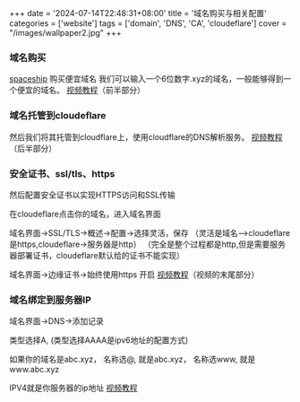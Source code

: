 +++
date = '2024-07-14T22:48:31+08:00'
title = '域名购买与相关配置'
categories = ['website']
tags = ['domain', 'DNS', 'CA', 'cloudeflare']
cover = "/images/wallpaper2.jpg"
+++

### 域名购买
[spaceship](www.spaceship.com)
购买便宜域名
我们可以输入一个6位数字.xyz的域名，一般能够得到一个便宜的域名。
[视频教程](https://b23.tv/LnWCQhJ)（前半部分）

### 域名托管到cloudeflare
然后我们将其托管到cloudflare上，使用cloudflare的DNS解析服务。
[视频教程](https://b23.tv/LnWCQhJ)（后半部分）


### 安全证书、ssl/tls、https
然后配置安全证书以实现HTTPS访问和SSL传输  

在cloudeflare点击你的域名，进入域名界面  

域名界面->SSL/TLS->概述->配置->选择灵活，保存
（灵活是域名—>cloudeflare是https,cloudeflare->服务器是http）
（完全是整个过程都是http,但是需要服务器部署证书，cloudeflare默认给的证书不能实现）

域名界面->边缘证书->始终使用https 开启
[视频教程](https://b23.tv/mVmDeHV)（视频的末尾部分）

### 域名绑定到服务器IP
域名界面->DNS->添加记录

类型选择A, (类型选择AAAA是ipv6地址的配置方式)

如果你的域名是abc.xyz，
名称选@, 就是abc.xyz，
名称选www, 就是www.abc.xyz

IPV4就是你服务器的ip地址
[视频教程](https://b23.tv/vBvvk88)
